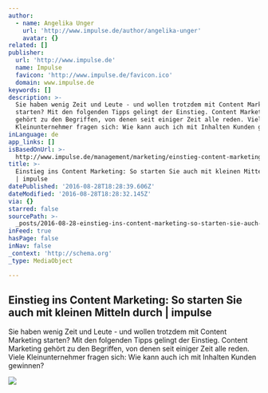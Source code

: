 ```yaml
---
author:
  - name: Angelika Unger
    url: 'http://www.impulse.de/author/angelika-unger'
    avatar: {}
related: []
publisher:
  url: 'http://www.impulse.de'
  name: Impulse
  favicon: 'http://www.impulse.de/favicon.ico'
  domain: www.impulse.de
keywords: []
description: >-
  Sie haben wenig Zeit und Leute - und wollen trotzdem mit Content Marketing
  starten? Mit den folgenden Tipps gelingt der Einstieg. Content Marketing
  gehört zu den Begriffen, von denen seit einiger Zeit alle reden. Viele
  Kleinunternehmer fragen sich: Wie kann auch ich mit Inhalten Kunden gewinnen?
inLanguage: de
app_links: []
isBasedOnUrl: >-
  http://www.impulse.de/management/marketing/einstieg-content-marketing/3203451.html
title: >-
  Einstieg ins Content Marketing: So starten Sie auch mit kleinen Mitteln durch
  | impulse
datePublished: '2016-08-28T18:28:39.606Z'
dateModified: '2016-08-28T18:28:32.145Z'
via: {}
starred: false
sourcePath: >-
  _posts/2016-08-28-einstieg-ins-content-marketing-so-starten-sie-auch-mit-klei.md
inFeed: true
hasPage: false
inNav: false
_context: 'http://schema.org'
_type: MediaObject

---
```

<article style=""><h1>Einstieg ins Content Marketing: So starten Sie auch mit kleinen Mitteln durch | impulse</h1><p>Sie haben wenig Zeit und Leute - und wollen trotzdem mit Content Marketing starten? Mit den folgenden Tipps gelingt der Einstieg. Content Marketing gehört zu den Begriffen, von denen seit einiger Zeit alle reden. Viele Kleinunternehmer fragen sich: Wie kann auch ich mit Inhalten Kunden gewinnen?</p><img src="http://www.impulse.de/wp-content/uploads/2016/08/content-marketing-einstieg.jpg" /></article>